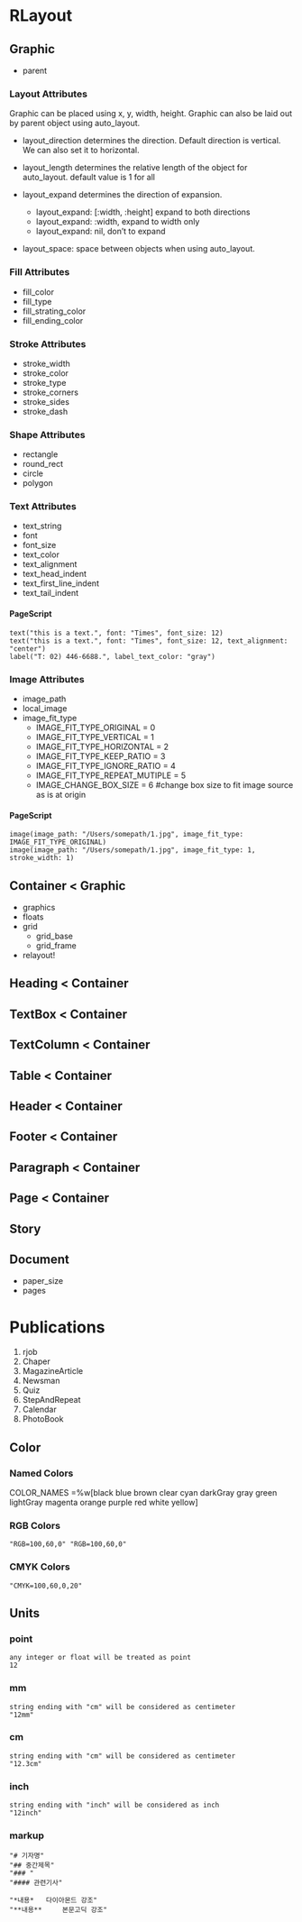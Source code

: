 
# RLayout

## Graphic
- parent

### Layout Attributes
Graphic can be placed using x, y, width, height.
Graphic can also be laid out by parent object using auto_layout.

- layout_direction determines the direction. Default direction is vertical. We can also set it to horizontal.

- layout_length  determines the relative length of the object for auto_layout.
default value is 1 for all

- layout_expand determines the direction of expansion.
	- layout_expand: [:width, :height] expand to both directions
	- layout_expand: :width, expand to width only
	- layout_expand: nil, don’t to expand

- layout_space: space between objects when using auto_layout.

### Fill Attributes
- fill_color
- fill_type
- fill_strating_color
- fill_ending_color

### Stroke Attributes
- stroke_width
- stroke_color
- stroke_type
- stroke_corners
- stroke_sides
- stroke_dash

### Shape Attributes
- rectangle
- round_rect
- circle
- polygon

### Text Attributes
- text_string
- font
- font_size
- text_color
- text_alignment
- text_head_indent
- text_first_line_indent
- text_tail_indent

#### PageScript
	text("this is a text.", font: "Times", font_size: 12)
	text("this is a text.", font: "Times", font_size: 12, text_alignment: "center")
	label("T: 02) 446-6688.", label_text_color: "gray")

### Image Attributes
- image_path
- local_image
- image_fit_type
	- IMAGE_FIT_TYPE_ORIGINAL       = 0
	- IMAGE_FIT_TYPE_VERTICAL       = 1
	- IMAGE_FIT_TYPE_HORIZONTAL     = 2
	- IMAGE_FIT_TYPE_KEEP_RATIO     = 3
	- IMAGE_FIT_TYPE_IGNORE_RATIO   = 4
	- IMAGE_FIT_TYPE_REPEAT_MUTIPLE = 5
	- IMAGE_CHANGE_BOX_SIZE         = 6 #change box size to fit image source as is at origin

#### PageScript
	image(image_path: "/Users/somepath/1.jpg", image_fit_type: IMAGE_FIT_TYPE_ORIGINAL)
	image(image_path: "/Users/somepath/1.jpg", image_fit_type: 1, stroke_width: 1)

## Container < Graphic
- graphics
- floats
- grid
	- grid_base
	- grid_frame
- relayout!

## Heading < Container
## TextBox < Container
## TextColumn < Container
## Table < Container
## Header < Container
## Footer < Container
## Paragraph < Container

## Page < Container

## Story

## Document
- paper_size
- pages


# Publications
1. rjob
1. Chaper
1. MagazineArticle
1. Newsman
1. Quiz
1. StepAndRepeat
1. Calendar
1. PhotoBook


## Color
### Named Colors
COLOR_NAMES =%w[black blue brown clear cyan darkGray gray green lightGray magenta orange purple red white yellow]

### RGB Colors
	"RGB=100,60,0" "RGB=100,60,0"

### CMYK Colors
    "CMYK=100,60,0,20"


## Units
### point
	any integer or float will be treated as point
	12
### mm
	string ending with "cm" will be considered as centimeter
	"12mm"
### cm
	string ending with "cm" will be considered as centimeter
	"12.3cm"
### inch
	string ending with "inch" will be considered as inch
	"12inch"

### markup
	"# 기자명"
	"## 중간제목"
	"### "
	"#### 관련기사"

	"*내용* 	다이아몬드 강조"
	"**내용** 	본문고딕 강조"